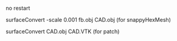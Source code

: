 no restart

surfaceConvert -scale 0.001 fb.obj CAD.obj (for snappyHexMesh)

surfaceConvert CAD.obj CAD.VTK (for patch)
